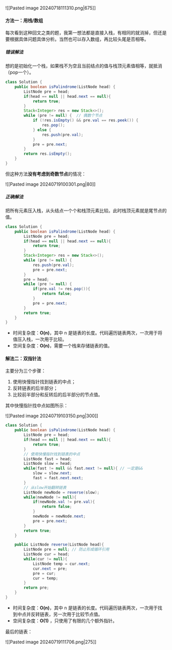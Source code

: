 ![[Pasted image 20240718111310.png|675]]

#### 方法一：用栈/数组

每次看到这种回文之类的题，我第一想法都是直接入栈，有相同的就消掉，但还是要根据具体问题具体分析。当然也可以存入数组，再比较头尾是否相等。

##### 错误解法

想的是初始化一个栈，如果栈不为空且当前结点的值与栈顶元素值相等，就抵消（pop一个）。

```Java
class Solution {
    public boolean isPalindrome(ListNode head) {
        ListNode pre = head;
        if(head == null || head.next == null){
            return true;
        }
        Stack<Integer> res = new Stack<>();
        while (pre != null) {  // 偶数个节点
            if (!res.isEmpty() && pre.val == res.peek()) {
                res.pop();
            } else {
                res.push(pre.val);
            }
            pre = pre.next;
        }
        return res.isEmpty();
    }
}
```

但这种方法**没有考虑到奇数节点**的情况：

![[Pasted image 20240719100301.png|80]]

##### 正确解法

把所有元素压入栈，从头结点一个个和栈顶元素比较。此时栈顶元素就是尾节点的值。

```java
class Solution {
    public boolean isPalindrome(ListNode head) {
        ListNode pre = head;
        if(head == null || head.next == null){
            return true;
        }
        Stack<Integer> res = new Stack<>();
        while (pre != null) {  
            res.push(pre.val);
            pre = pre.next;
        }
        pre = head;
        while (pre != null) {  
            if(pre.val != res.pop()){
                return false;
            }
            pre = pre.next;
        }
        return true;
    }
}
```

- 时间复杂度：**O(n)**，其中 n 是链表的长度。代码遍历链表两次，一次用于将值压入栈，一次用于比较。
- 空间复杂度：**O(n)**，需要一个栈来存储链表的值。

#### 解法二：双指针法

主要分为三个步骤：

1. 使用快慢指针找到链表的中点；
2. 反转链表的后半部分；
3. 比较前半部分和反转后的后半部分的节点值。

其中快慢指针找中点如图所示：

![[Pasted image 20240719103150.png|300]]

```java
class Solution {
    public boolean isPalindrome(ListNode head) {
        ListNode pre = head;
        if(head == null || head.next == null){
            return true;
        }
        // 使用快慢指针找到链表的中点
        ListNode fast = head;
        ListNode slow = head;
        while(fast != null && fast.next != null){ // 一定是&&
            slow = slow.next;
            fast = fast.next.next;
        }
        // 从slow开始翻转链表
        ListNode newNode = reverse(slow);
        while(newNode != null){
            if(newNode.val != pre.val){
                return false;
            }
            newNode = newNode.next;
            pre = pre.next;
        }
        return true;
    }

    public ListNode reverse(ListNode head){
        ListNode pre = null; // 防止形成循环引用
        ListNode cur = head;
        while(cur != null){
            ListNode temp = cur.next;
            cur.next = pre;
            pre = cur;
            cur = temp;
        }
        return pre;
    }
}
```

- 时间复杂度：**O(n)**，其中 n 是链表的长度。代码遍历链表两次，一次用于找到中点并反转链表，另一次用于比较节点值。
- 空间复杂度：**O(1)** ，只使用了有限的几个额外指针。

最后的链表：

![[Pasted image 20240719111706.png|275]]
